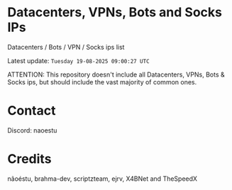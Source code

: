 # Datacenters, VPNs, Bots and Socks IPs
 
Datacenters / Bots / VPN / Socks ips list

Latest update: `Tuesday 19-08-2025 09:00:27 UTC` 

ATTENTION: This repository doesn't include all Datacenters, VPNs, Bots & Socks ips, 
but should include the vast majority of common ones.

# Contact
Discord: naoestu

# Credits
nãoéstu, brahma-dev, scriptzteam, ejrv, X4BNet and TheSpeedX
